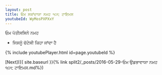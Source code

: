 ```yaml
---
layout: post
title: ਓਮ ਸਕਾਂਦਾਯਾ ਨਮਹ ੧੦੮ ਟਾਇਮਸ
youtubeId: WyMosPXPXxY
---
```

 
 
 ਓਮ ਪੱਤੀਸਸਿਨੇ ਨਮਹ  
 
 -  ਜਿਸਨੂੰ ਚੱਟੇਸੀ ਕਿਹਾ ਜਾਂਦਾ ਹੈ 
 
  
 
  
 
 
 
 
 
 


{% include youtubePlayer.html id=page.youtubeId %}
 
[Next]({{ site.baseurl }}{% link  split2/_posts/2016-05-29-ਓਮ ਉਡਭਾਵਾਯਾ ਨਮਹ ੧੦੮ ਟਾਇਮਸ.md%})
 
